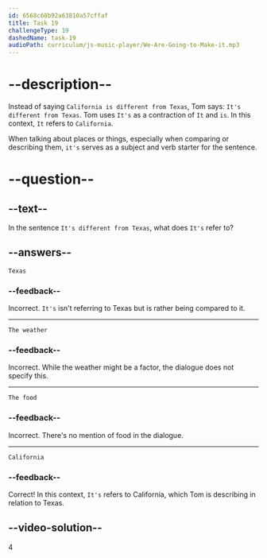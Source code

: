 ```yaml
---
id: 6568c68b92a63810a57cffaf
title: Task 19
challengeType: 19
dashedName: task-19
audioPath: curriculum/js-music-player/We-Are-Going-to-Make-it.mp3
---
```


<!--
AUDIO REFERENCE:
Tom: I like it. It's different from Texas, but I like it here.
-->

# --description--
Instead of saying `California is different from Texas`, Tom says: `It's different from Texas`. Tom uses `It's` as a contraction of `It` and `is`. In this context, `It` refers to `California`. 

When talking about places or things, especially when comparing or describing them, `it's` serves as a subject and verb starter for the sentence.

# --question--

## --text--

In the sentence `It's different from Texas`, what does `It's` refer to?

## --answers--

`Texas`

### --feedback--

Incorrect. `It's` isn't referring to Texas but is rather being compared to it.

---

`The weather`

### --feedback--

Incorrect. While the weather might be a factor, the dialogue does not specify this.

---

`The food`

### --feedback--

Incorrect. There's no mention of food in the dialogue.

---

`California`

### --feedback--

Correct! In this context, `It's` refers to California, which Tom is describing in relation to Texas.

## --video-solution--

4
